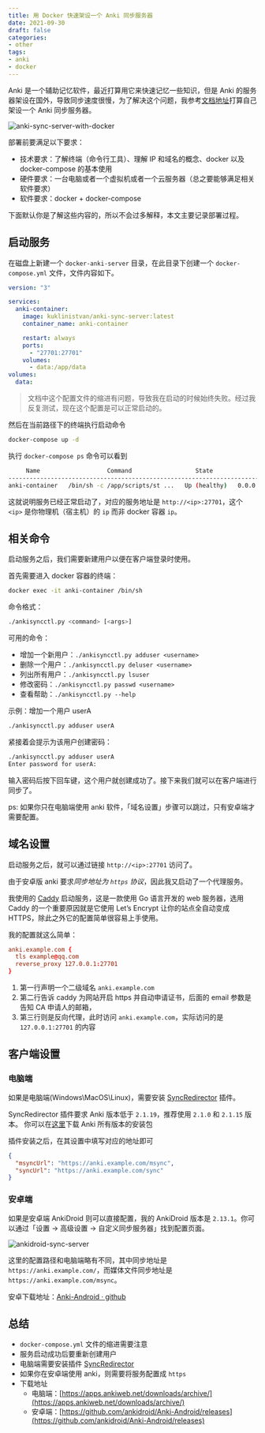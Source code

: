 ```yaml
---
title: 用 Docker 快速架设一个 Anki 同步服务器
date: 2021-09-30
draft: false
categories:
- other
tags:
- anki
- docker
---
```



Anki 是一个辅助记忆软件，最近打算用它来快速记忆一些知识，但是 Anki 的服务器架设在国外，导致同步速度很慢，为了解决这个问题，我参考[文档地址](https://github.com/ankicommunity/anki-devops-services)打算自己架设一个 Anki 同步服务器。

<!--more-->

![anki-sync-server-with-docker](https://static.webjam.cn/images/anki-sync-server-with-docker.png)

部署前要满足以下要求：

+ 技术要求：了解终端（命令行工具）、理解 IP 和域名的概念、docker 以及 docker-compose 的基本使用
+ 硬件要求：一台电脑或者一个虚拟机或者一个云服务器（总之要能够满足相关软件要求）
+ 软件要求：docker + docker-compose

下面默认你是了解这些内容的，所以不会过多解释，本文主要记录部署过程。

## 启动服务

在磁盘上新建一个 `docker-anki-server` 目录，在此目录下创建一个 `docker-compose.yml` 文件，文件内容如下。

```yml
version: "3"

services:
  anki-container:
    image: kuklinistvan/anki-sync-server:latest
    container_name: anki-container

    restart: always
    ports:
      - "27701:27701"
    volumes:
      - data:/app/data
volumes:
  data:
```

> 文档中这个配置文件的缩进有问题，导致我在启动的时候始终失败。经过我反复测试，现在这个配置是可以正常启动的。

然后在当前路径下的终端执行启动命令

```sh
docker-compose up -d
```

执行 `docker-compose ps` 命令可以看到

```bash
     Name                   Command                  State                Ports          
-----------------------------------------------------------------------------------------
anki-container   /bin/sh -c /app/scripts/st ...   Up (healthy)   0.0.0.0:27701->27701/tcp
```

这就说明服务已经正常启动了，对应的服务地址是 `http://<ip>:27701`，这个 `<ip>` 是你物理机（宿主机）的 `ip` 而非 docker 容器 `ip`。

## 相关命令

启动服务之后，我们需要新建用户以便在客户端登录时使用。

首先需要进入 docker 容器的终端：

```bash
docker exec -it anki-container /bin/sh
```

命令格式：

```bash
./ankisyncctl.py <command> [<args>]
```

可用的命令：

+ 增加一个新用户：`./ankisyncctl.py adduser <username>`
+ 删除一个用户：`./ankisyncctl.py deluser <username>`
+ 列出所有用户：`./ankisyncctl.py lsuser`
+ 修改密码：`./ankisyncctl.py passwd <username>`
+ 查看帮助：`./ankisyncctl.py --help`

示例：增加一个用户 userA

```bash
./ankisyncctl.py adduser userA
```

紧接着会提示为该用户创建密码：

```bash hl{2}
./ankisyncctl.py adduser userA
Enter password for userA:
```

输入密码后按下回车键，这个用户就创建成功了。接下来我们就可以在客户端进行同步了。

ps: 如果你只在电脑端使用 anki 软件，「域名设置」步骤可以跳过，只有安卓端才需要配置。


## 域名设置

启动服务之后，就可以通过链接 `http://<ip>:27701` 访问了。

由于安卓版 anki 要求*同步地址为 `https` 协议*，因此我又启动了一个代理服务。

我使用的 [Caddy](https://caddyserver.com/) 启动服务，这是一款使用 Go 语言开发的 web 服务器，选用 Caddy 的一个重要原因就是它使用 Let’s Encrypt 让你的站点全自动变成 HTTPS，除此之外它的配置简单很容易上手使用。

我的配置就这么简单：

```conf
anki.example.com {
  tls example@qq.com
  reverse_proxy 127.0.0.1:27701
}
```

1. 第一行声明一个二级域名 `anki.example.com`
2. 第二行告诉 caddy 为网站开启 https 并自动申请证书，后面的 email 参数是告知 CA 申请人的邮箱，
3. 第三行则是反向代理，此时访问 `anki.example.com`，实际访问的是 `127.0.0.1:27701` 的内容

## 客户端设置
###  电脑端

如果是电脑端(Windows\MacOS\Linux)，需要安装 [SyncRedirector](https://ankiweb.net/shared/info/2124817646) 插件。

SyncRedirector 插件要求 Anki 版本低于 `2.1.19`，推荐使用 `2.1.0` 和 `2.1.15` 版本。
你可以在[这里](https://apps.ankiweb.net/downloads/archive/)下载 Anki 所有版本的安装包

插件安装之后，在其设置中填写对应的地址即可

```json
{
  "msyncUrl": "https://anki.example.com/msync",
  "syncUrl": "https://anki.example.com/sync"
}
```

### 安卓端

如果是安卓端 AnkiDroid 则可以直接配置，我的 AnkiDroid 版本是 `2.13.1`。你可以通过「设置 -> 高级设置 -> 自定义同步服务器」找到配置页面。

![ankidroid-sync-server](https://static.webjam.cn/images/ankidroid-sync-server.png)

这里的配置路径和电脑端略有不同，其中同步地址是 `https://anki.example.com/`，而媒体文件同步地址是 `https://anki.example.com/msync`。

安卓下载地址：[Anki-Android · github](https://github.com/ankidroid/Anki-Android/releases)


## 总结

+ `docker-compose.yml` 文件的缩进需要注意
+ 服务启动成功后要重新创建用户
+ 电脑端需要安装插件 [SyncRedirector](https://ankiweb.net/shared/info/2124817646)
+ 如果你在安卓端使用 anki，则需要将服务配置成 `https`
+ 下载地址
  + 电脑端：[https://apps.ankiweb.net/downloads/archive/](https://apps.ankiweb.net/downloads/archive/)
  + 安卓端：[https://github.com/ankidroid/Anki-Android/releases](https://github.com/ankidroid/Anki-Android/releases)
